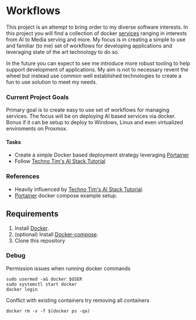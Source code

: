 # Workflows

This project is an attempt to bring order to my diverse software interests. In this project you will find a collection of docker [services](./services/README.md) ranging in interests from AI to Media serving and more. My focus is in creating a simple to use and familiar (to me) set of workflows for developing applications and leveraging state of the art technology to do so. 

In the future you can expect to see me introduce more robust tooling to help support development of applications. My aim is not to necessary revent the wheel but instead use common well established technologies to create a fun to use solution to meet my needs. 

### Current Project Goals
Primary goal is to create easy to use set of workflows for managing services. The focus will be on deploying AI based services via docker. Bonus if it can be setup to deploy to Windows, Linux and even virtualized enviroments on Proxmox.

#### Tasks
- Create a simple Docker based deployment strategy leveraging [Portainer](https://github.com/portainer/portainer-compose)
- Follow [Techno Tim's AI Stack Tutorial](https://technotim.live/posts/ai-stack-tutorial/)

### References
- Heavily influenced by [Techno Tim's AI Stack Tutorial](https://technotim.live/posts/ai-stack-tutorial/).
- [Portainer](https://github.com/portainer/portainer-compose) docker compose example setup.


## Requirements

1. Install [Docker](http://docker.io).
2. (optional) Install [Docker-compose](http://docs.docker.com/compose/install/).
3. Clone this repository


### Debug
Permission issues when running docker commands
```
sudo usermod -aG docker $USER
sudo systemctl start docker
docker login
```
Conflict with existing containers try removing all containers
```
docker rm -v -f $(docker ps -qa)
```
